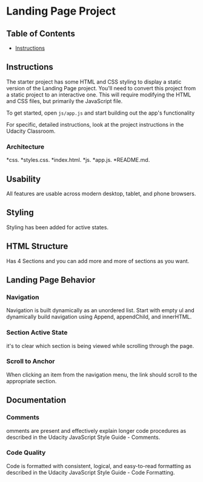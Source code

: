 # Landing Page Project

## Table of Contents

- [Instructions](#instructions)

## Instructions

The starter project has some HTML and CSS styling to display a static version of the Landing Page project. You'll need to convert this project from a static project to an interactive one. This will require modifying the HTML and CSS files, but primarily the JavaScript file.

To get started, open `js/app.js` and start building out the app's functionality

For specific, detailed instructions, look at the project instructions in the Udacity Classroom.

### Architecture

*css.
*styles.css.
*index.html.
*js.
*app.js.
*README.md.

## Usability

All features are usable across modern desktop, tablet, and phone browsers.

## Styling

Styling has been added for active states.

## HTML Structure

Has 4 Sections and you can add more and more of sections as you want.

## Landing Page Behavior

### Navigation

Navigation is built dynamically as an unordered list. Start with empty ul and dynamically build navigation using Append, appendChild, and innerHTML.

### Section Active State

it's to clear which section is being viewed while scrolling through the page.

### Scroll to Anchor

When clicking an item from the navigation menu, the link should scroll to the appropriate section.

## Documentation

### Comments

omments are present and effectively explain longer code procedures as described in the Udacity JavaScript Style Guide - Comments.

### Code Quality

Code is formatted with consistent, logical, and easy-to-read formatting as described in the Udacity JavaScript Style Guide - Code Formatting.
